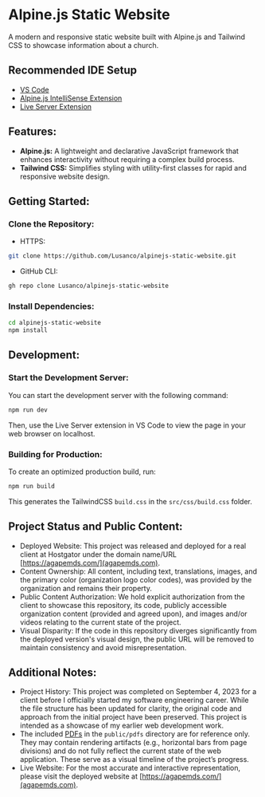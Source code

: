 # Alpine.js Static Website

A modern and responsive static website built with Alpine.js and Tailwind CSS to showcase information about a church.

## Recommended IDE Setup

- [VS Code](https://code.visualstudio.com/)
- [Alpine.js IntelliSense Extension](https://marketplace.visualstudio.com/items?itemName=adrianwilczynski.alpine-js-intellisense)
- [Live Server Extension](https://marketplace.visualstudio.com/items?itemName=ritwickdey.LiveServer)

## Features:

- **Alpine.js:** A lightweight and declarative JavaScript framework that enhances interactivity without requiring a complex build process.
- **Tailwind CSS:** Simplifies styling with utility-first classes for rapid and responsive website design.

## Getting Started:

### Clone the Repository:

- HTTPS:
```Bash
git clone https://github.com/Lusanco/alpinejs-static-website.git
```

- GitHub CLI:
```Bash
gh repo clone Lusanco/alpinejs-static-website
```

### Install Dependencies:

```Bash
cd alpinejs-static-website
npm install
```

## Development:

### Start the Development Server:

You can start the development server with the following command:

```Bash
npm run dev
```

Then, use the Live Server extension in VS Code to view the page in your web browser on localhost.

### Building for Production:

To create an optimized production build, run:

```Bash
npm run build
```

This generates the TailwindCSS `build.css` in the `src/css/build.css` folder.

## Project Status and Public Content:

- Deployed Website: This project was released and deployed for a real client at Hostgator under the domain name/URL [https://agapemds.com/](agapemds.com).
- Content Ownership: All content, including text, translations, images, and the primary color (organization logo color codes), was provided by the organization and remains their property.
- Public Content Authorization: We hold explicit authorization from the client to showcase this repository, its code, publicly accessible organization content (provided and agreed upon), and images and/or videos relating to the current state of the project.
- Visual Disparity: If the code in this repository diverges significantly from the deployed version's visual design, the public URL will be removed to maintain consistency and avoid misrepresentation.

## Additional Notes:

- Project History: This project was completed on September 4, 2023 for a client before I officially started my software engineering career. While the file structure has been updated for clarity, the original code and approach from the initial project have been preserved. This project is intended as a showcase of my earlier web development work.
- The included [PDFs](public/pdfs/) in the `public/pdfs` directory are for reference only. They may contain rendering artifacts (e.g., horizontal bars from page divisions) and do not fully reflect the current state of the web application. These serve as a visual timeline of the project’s progress.
- Live Website: For the most accurate and interactive representation, please visit the deployed website at [https://agapemds.com/](agapemds.com).